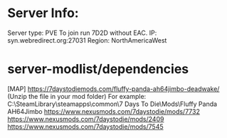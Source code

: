 # Server Info:
Server type: PVE
To join run 7D2D without EAC.
IP: syn.webredirect.org:27031
Region: NorthAmericaWest
# server-modlist/dependencies
[MAP] https://7daystodiemods.com/fluffy-panda-ah64jimbo-deadwake/ 
(Unzip the file in your mod folder)
For example: C:\SteamLibrary\steamapps\common\7 Days To Die\Mods\Fluffy Panda AH64Jimbo
https://www.nexusmods.com/7daystodie/mods/7732
https://www.nexusmods.com/7daystodie/mods/2409
https://www.nexusmods.com/7daystodie/mods/7545
